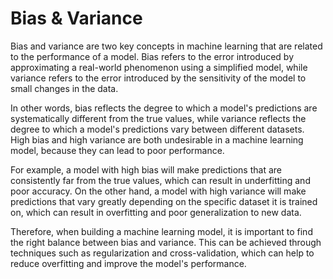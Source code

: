 # Bias & Variance

Bias and variance are two key concepts in machine learning that are related to the performance of a model. Bias refers to the error introduced by approximating a real-world phenomenon using a simplified model, while variance refers to the error introduced by the sensitivity of the model to small changes in the data.

In other words, bias reflects the degree to which a model's predictions are systematically different from the true values, while variance reflects the degree to which a model's predictions vary between different datasets. High bias and high variance are both undesirable in a machine learning model, because they can lead to poor performance.

For example, a model with high bias will make predictions that are consistently far from the true values, which can result in underfitting and poor accuracy. On the other hand, a model with high variance will make predictions that vary greatly depending on the specific dataset it is trained on, which can result in overfitting and poor generalization to new data.

Therefore, when building a machine learning model, it is important to find the right balance between bias and variance. This can be achieved through techniques such as regularization and cross-validation, which can help to reduce overfitting and improve the model's performance.
